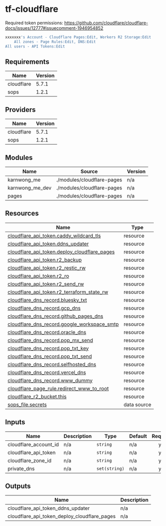 # tf-cloudflare

Required token permissions: <https://github.com/cloudflare/cloudflare-docs/issues/12777#issuecomment-1946954852>

```bash
xxxxxxx's Account - Cloudflare Pages:Edit, Workers R2 Storage:Edit
    All zones - Page Rules:Edit, DNS:Edit
All users - API Tokens:Edit
```

<!-- BEGIN_TF_DOCS -->
## Requirements

| Name | Version |
|------|---------|
| cloudflare | 5.7.1 |
| sops | 1.2.1 |

## Providers

| Name | Version |
|------|---------|
| cloudflare | 5.7.1 |
| sops | 1.2.1 |

## Modules

| Name | Source | Version |
|------|--------|---------|
| karnwong\_me | ./modules/cloudflare-pages | n/a |
| karnwong\_me\_dev | ./modules/cloudflare-pages | n/a |
| pages | ./modules/cloudflare-pages | n/a |

## Resources

| Name | Type |
|------|------|
| [cloudflare_api_token.caddy_wildcard_tls](https://registry.terraform.io/providers/cloudflare/cloudflare/5.7.1/docs/resources/api_token) | resource |
| [cloudflare_api_token.ddns_updater](https://registry.terraform.io/providers/cloudflare/cloudflare/5.7.1/docs/resources/api_token) | resource |
| [cloudflare_api_token.deploy_cloudflare_pages](https://registry.terraform.io/providers/cloudflare/cloudflare/5.7.1/docs/resources/api_token) | resource |
| [cloudflare_api_token.r2_backup](https://registry.terraform.io/providers/cloudflare/cloudflare/5.7.1/docs/resources/api_token) | resource |
| [cloudflare_api_token.r2_restic_rw](https://registry.terraform.io/providers/cloudflare/cloudflare/5.7.1/docs/resources/api_token) | resource |
| [cloudflare_api_token.r2_ro](https://registry.terraform.io/providers/cloudflare/cloudflare/5.7.1/docs/resources/api_token) | resource |
| [cloudflare_api_token.r2_send_rw](https://registry.terraform.io/providers/cloudflare/cloudflare/5.7.1/docs/resources/api_token) | resource |
| [cloudflare_api_token.r2_terraform_state_rw](https://registry.terraform.io/providers/cloudflare/cloudflare/5.7.1/docs/resources/api_token) | resource |
| [cloudflare_dns_record.bluesky_txt](https://registry.terraform.io/providers/cloudflare/cloudflare/5.7.1/docs/resources/dns_record) | resource |
| [cloudflare_dns_record.gcp_dns](https://registry.terraform.io/providers/cloudflare/cloudflare/5.7.1/docs/resources/dns_record) | resource |
| [cloudflare_dns_record.github_pages_dns](https://registry.terraform.io/providers/cloudflare/cloudflare/5.7.1/docs/resources/dns_record) | resource |
| [cloudflare_dns_record.google_workspace_smtp](https://registry.terraform.io/providers/cloudflare/cloudflare/5.7.1/docs/resources/dns_record) | resource |
| [cloudflare_dns_record.oracle_dns](https://registry.terraform.io/providers/cloudflare/cloudflare/5.7.1/docs/resources/dns_record) | resource |
| [cloudflare_dns_record.pop_mx_send](https://registry.terraform.io/providers/cloudflare/cloudflare/5.7.1/docs/resources/dns_record) | resource |
| [cloudflare_dns_record.pop_txt_key](https://registry.terraform.io/providers/cloudflare/cloudflare/5.7.1/docs/resources/dns_record) | resource |
| [cloudflare_dns_record.pop_txt_send](https://registry.terraform.io/providers/cloudflare/cloudflare/5.7.1/docs/resources/dns_record) | resource |
| [cloudflare_dns_record.selfhosted_dns](https://registry.terraform.io/providers/cloudflare/cloudflare/5.7.1/docs/resources/dns_record) | resource |
| [cloudflare_dns_record.vercel_dns](https://registry.terraform.io/providers/cloudflare/cloudflare/5.7.1/docs/resources/dns_record) | resource |
| [cloudflare_dns_record.www_dummy](https://registry.terraform.io/providers/cloudflare/cloudflare/5.7.1/docs/resources/dns_record) | resource |
| [cloudflare_page_rule.redirect_www_to_root](https://registry.terraform.io/providers/cloudflare/cloudflare/5.7.1/docs/resources/page_rule) | resource |
| [cloudflare_r2_bucket.this](https://registry.terraform.io/providers/cloudflare/cloudflare/5.7.1/docs/resources/r2_bucket) | resource |
| [sops_file.secrets](https://registry.terraform.io/providers/carlpett/sops/1.2.1/docs/data-sources/file) | data source |

## Inputs

| Name | Description | Type | Default | Required |
|------|-------------|------|---------|:--------:|
| cloudflare\_account\_id | n/a | `string` | n/a | yes |
| cloudflare\_api\_token | n/a | `string` | n/a | yes |
| cloudflare\_zone\_id | n/a | `string` | n/a | yes |
| private\_dns | n/a | `set(string)` | n/a | yes |

## Outputs

| Name | Description |
|------|-------------|
| cloudflare\_api\_token\_ddns\_updater | n/a |
| cloudflare\_api\_token\_deploy\_cloudflare\_pages | n/a |
<!-- END_TF_DOCS -->
